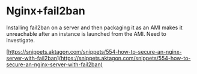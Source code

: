 # Nginx+fail2ban

Installing fail2ban on a server and then packaging it as an AMI makes it unreachable after an instance is launched from the AMI. Need to investigate.

[https://snippets.aktagon.com/snippets/554-how-to-secure-an-nginx-server-with-fail2ban](https://snippets.aktagon.com/snippets/554-how-to-secure-an-nginx-server-with-fail2ban)

